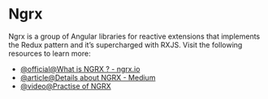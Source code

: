 # Ngrx

Ngrx is a group of Angular libraries for reactive extensions that implements the Redux pattern and it’s supercharged with RXJS.
Visit the following resources to learn more:

- [@official@What is NGRX ? - ngrx.io ](https://ngrx.io/)
- [@article@Details about NGRX - Medium ](https://ahmedrebai.medium.com/introduction-to-state-management-with-ngrx-and-angular-91f4ff27ec9f)
- [@video@Practise of NGRX](https://www.youtube.com/watch?v=f97ICOaekNU)
